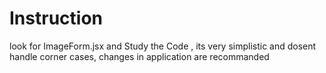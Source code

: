 # Instruction
look for ImageForm.jsx and Study the Code , its very simplistic and dosent handle corner cases, changes in application are recommanded
